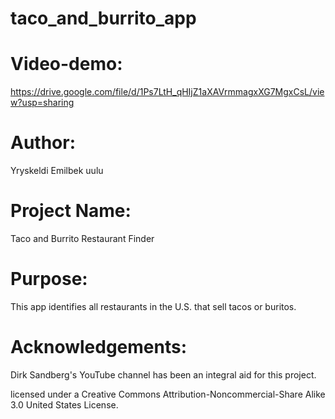 # taco_and_burrito_app

# Video-demo: 
https://drive.google.com/file/d/1Ps7LtH_qHIjZ1aXAVrmmagxXG7MgxCsL/view?usp=sharing

# Author: 
Yryskeldi Emilbek uulu

# Project Name: 
Taco and Burrito Restaurant Finder
# Purpose: 
This app identifies all restaurants in the U.S. that sell tacos or buritos. 

# Acknowledgements:
Dirk Sandberg's YouTube channel has been an integral aid for this project.


licensed under a Creative Commons
Attribution-Noncommercial-Share Alike 3.0 United States License.
